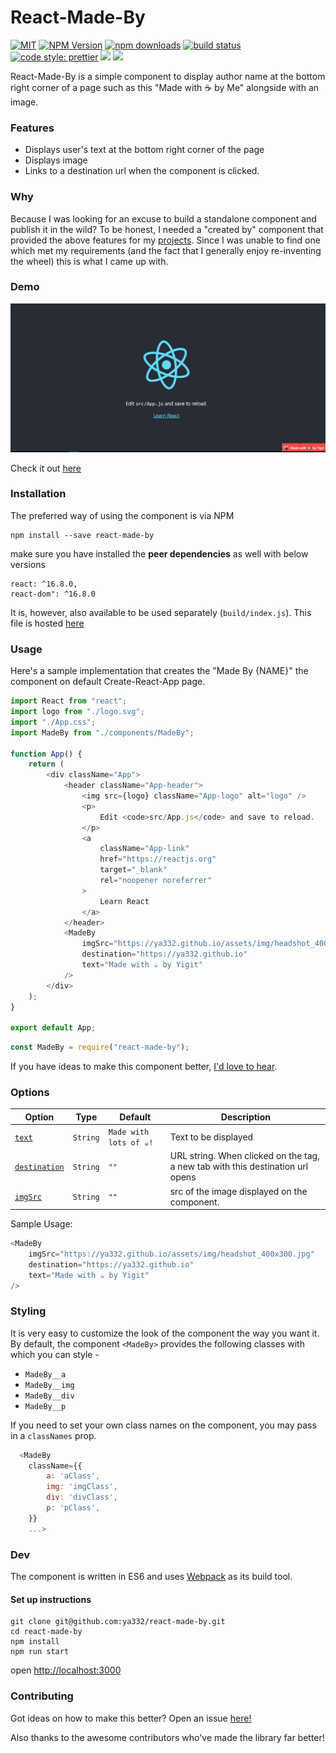 # React-Made-By

[![MIT](https://img.shields.io/npm/l/react-made-by.svg?style=flat-square)](https://github.com/ya332/react-made-by/blob/master/LICENSE)
[![NPM Version](https://img.shields.io/npm/v/react-made-by.svg?style=flat-square)](https://www.npmjs.com/package/react-made-by)
[![npm downloads](https://img.shields.io/npm/dm/react-made-by.svg?style=flat-square)](https://www.npmjs.com/package/react-made-by)
[![build status](https://travis-ci.org/ya332/react-made-by.svg?branch=master)](https://travis-ci.org/ya332/react-made-by)
[![code style: prettier](https://img.shields.io/badge/code_style-prettier-ff69b4.svg?style=flat-square)](https://github.com/prettier/prettier)
<a href="https://codeclimate.com/github/ya332/react-made-by/maintainability"><img src="https://api.codeclimate.com/v1/badges/b9edb2810b02bb845d20/maintainability" /></a>
<a href="https://codeclimate.com/github/ya332/react-made-by/test_coverage"><img src="https://api.codeclimate.com/v1/badges/b9edb2810b02bb845d20/test_coverage" /></a>

React-Made-By is a simple component to display author name at the bottom right corner of a page such as this "Made with ☕ by Me" alongside with an image.

### Features

- Displays user's text at the bottom right corner of the page
- Displays image
- Links to a destination url when the component is clicked.

### Why

Because I was looking for an excuse to build a standalone component and publish it in the wild? To be honest, I needed a "created by" component that provided the above features for my [projects](http://ya332.github.io#projects). Since I was unable to find one which met my requirements (and the fact that I generally enjoy re-inventing the wheel) this is what I came up with.

### Demo

![img](./assets/demo.png)

Check it out [here](https://stackblitz.com/edit/react-vjhinx?file=src%2FMadeBy.js)

### Installation

The preferred way of using the component is via NPM

```
npm install --save react-made-by
```

make sure you have installed the **peer dependencies** as well with below versions

```
react: ^16.8.0,
react-dom": ^16.8.0

```

It is, however, also available to be used separately (`build/index.js`). This file is hosted [here](https://unpkg.com/react-made-by@0.1.0/build/index.js)

### Usage

Here's a sample implementation that creates the "Made By {NAME}" the component on default Create-React-App page.

```javascript
import React from "react";
import logo from "./logo.svg";
import "./App.css";
import MadeBy from "./components/MadeBy";

function App() {
	return (
		<div className="App">
			<header className="App-header">
				<img src={logo} className="App-logo" alt="logo" />
				<p>
					Edit <code>src/App.js</code> and save to reload.
				</p>
				<a
					className="App-link"
					href="https://reactjs.org"
					target="_blank"
					rel="noopener noreferrer"
				>
					Learn React
				</a>
			</header>
			<MadeBy
				imgSrc="https://ya332.github.io/assets/img/headshot_400x300.jpg"
				destination="https://ya332.github.io"
				text="Made with ☕ by Yigit"
			/>
		</div>
	);
}

export default App;
```

```javascript
const MadeBy = require("react-made-by");
```

If you have ideas to make this component better, [I'd love to hear](https://github.com/ya332/react-made-by/issues/new).

<a name="Options"></a>

### Options

| Option                              | Type     | Default            | Description                                                                    |
| ----------------------------------- | -------- | ------------------ | ------------------------------------------------------------------------------ |
| [`text`](#tagsOption)               | `String` | `Made with lots of ☕!` | Text to be displayed                                                                 |
| [`destination`](#suggestionsOption) | `String` | `""`               | URL string. When clicked on the tag, a new tab with this destination url opens |
| [`imgSrc`](#delimiters)                | `String` | `""`               | src of the image displayed on the component.                                         |

Sample Usage:

```js
<MadeBy
	imgSrc="https://ya332.github.io/assets/img/headshot_400x300.jpg"
	destination="https://ya332.github.io"
	text="Made with ☕ by Yigit"
/>
```

### Styling

It is very easy to customize the look of the component the way you want it. By default, the component `<MadeBy>` provides the following classes with which you can style -

- `MadeBy__a`
- `MadeBy__img`
- `MadeBy__div`
- `MadeBy__p`

If you need to set your own class names on the component, you may pass in
a `classNames` prop.

```js
  <MadeBy
    className={{
    	a: 'aClass',
		img: 'imgClass',
		div: 'divClass',
		p: 'pClass',
    }}
    ...>
```

### Dev

The component is written in ES6 and uses [Webpack](http://webpack.github.io/) as its build tool.

#### Set up instructions

```
git clone git@github.com:ya332/react-made-by.git
cd react-made-by
npm install
npm run start
```

open [http://localhost:3000](http://localhost:3000)

### Contributing

Got ideas on how to make this better? Open an issue [here!](https://github.com/ya332/react-made-by/issues/new)

Also thanks to the awesome contributors who've made the library far better!

[default-suggestions-filter-logic]: https://github.com/ya332/react-made-by/blob/v4.0.1/lib/MadeBy.js#L83
[includes-polyfill]: https://github.com/mathiasbynens/String.prototype.includes
